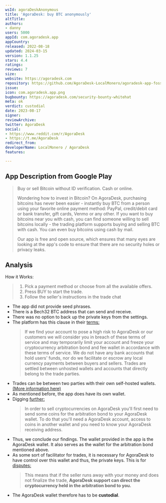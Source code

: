 ```yaml
---
wsId: agoraDeskAnonymous
title: 'AgoraDesk: buy BTC anonymously'
altTitle: 
authors:
- danny
users: 5000
appId: com.agoradesk.app
appCountry: 
released: 2022-08-18
updated: 2024-03-15
version: 1.1.25
stars: 4.4
ratings: 
reviews: 7
size: 
website: https://agoradesk.com
repository: https://github.com/AgoraDesk-LocalMonero/agoradesk-app-foss/releases
issue: 
icon: com.agoradesk.app.png
bugbounty: https://agoradesk.com/security-bounty-whitehat
meta: ok
verdict: custodial
date: 2023-08-17
signer: 
reviewArchive: 
twitter: AgoraDesk
social:
- https://www.reddit.com/r/AgoraDesk
- https://t.me/AgoraDesk
redirect_from: 
developerName: LocalMonero / AgoraDesk
features: 

---
```


## App Description from Google Play

> Buy or sell Bitcoin without ID verification. Cash or online.
>
> Wondering how to invest in Bitcoin? On AgoraDesk, purchasing bitcoins has never been easier - instantly buy BTC from a person using your favorite online payment method: PayPal, credit/debit card or bank transfer, gift cards, Venmo or any other. If you want to buy bitcoins near you with cash, you can find someone willing to sell bitcoins locally - the trading platform supports buying and selling BTC with cash. You can even buy bitcoins using cash by mail.
>
> Our app is free and open source, which ensures that many eyes are looking at the app's code to ensure that there are no security holes or privacy leaks. 

## Analysis 

How it Works:
> 1. Pick a payment method or choose from all the available offers.
> 2. Press BUY to start the trade.
> 3. Follow the seller's instructions in the trade chat

- The app did not provide seed phrases.
- There is a Bech32 BTC address that can send and receive.
- There was no option to back up the private keys from the settings.
- The platform has this clause in their [terms:](https://agoradesk.com/terms)
  > If we find your account to pose a high risk to AgoraDesk or our customers we will consider you in breach of these terms of service and may temporarily limit your account and freeze your cryptocurrency arbitration bond and fee wallet in accordance with these terms of service. We do not have any bank accounts that hold users' funds, nor do we facilitate or escrow any local currency payments between buyers and sellers. Trades are settled between unhosted wallets and accounts that directly belong to the trade parties.
- Trades can be between two parties with their own self-hosted wallets. [(More information here)](https://agoradesk.com/how-to-buy-cryptocurrency)
- As mentioned before, the app does have its own wallet.
- Digging [further:](https://agoradesk.com/faq#how-to-receive)
  > In order to sell cryptocurrencies on AgoraDesk you'll first need to send some coins for the arbitration bond to your AgoraDesk wallet. To do that you'll need a AgoraDesk account, access to coins in another wallet and you need to know your AgoraDesk receiving address.
- Thus, we conclude our findings. The wallet provided in the app is the AgoraDesk wallet. It also serves as the wallet for the arbitration bond mentioned above.
- As some sort of facilitator for trades, it is necessary for AgoraDesk to have control over this wallet and thus, the private keys. This is for [disputes:](https://agoradesk.com/faq#protection)
  > This means that if the seller runs away with your money and does not finalize the trade, **AgoraDesk support can direct the cryptocurrency held in the arbitration bond to you.** 
- The AgoraDesk wallet therefore has to be **custodial**.
